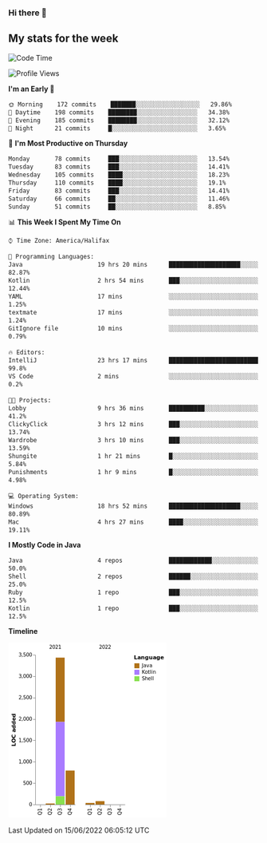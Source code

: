 ### Hi there 👋

## My stats for the week
<!--START_SECTION:waka-->
![Code Time](http://img.shields.io/badge/Code%20Time-275%20hrs%2042%20mins-blue)

![Profile Views](http://img.shields.io/badge/Profile%20Views-0-blue)

**I'm an Early 🐤** 

```text
🌞 Morning    172 commits    ███████░░░░░░░░░░░░░░░░░░   29.86% 
🌆 Daytime    198 commits    ████████░░░░░░░░░░░░░░░░░   34.38% 
🌃 Evening    185 commits    ████████░░░░░░░░░░░░░░░░░   32.12% 
🌙 Night      21 commits     █░░░░░░░░░░░░░░░░░░░░░░░░   3.65%

```
📅 **I'm Most Productive on Thursday** 

```text
Monday       78 commits     ███░░░░░░░░░░░░░░░░░░░░░░   13.54% 
Tuesday      83 commits     ███░░░░░░░░░░░░░░░░░░░░░░   14.41% 
Wednesday    105 commits    ████░░░░░░░░░░░░░░░░░░░░░   18.23% 
Thursday     110 commits    ████░░░░░░░░░░░░░░░░░░░░░   19.1% 
Friday       83 commits     ███░░░░░░░░░░░░░░░░░░░░░░   14.41% 
Saturday     66 commits     ██░░░░░░░░░░░░░░░░░░░░░░░   11.46% 
Sunday       51 commits     ██░░░░░░░░░░░░░░░░░░░░░░░   8.85%

```


📊 **This Week I Spent My Time On** 

```text
⌚︎ Time Zone: America/Halifax

💬 Programming Languages: 
Java                     19 hrs 20 mins      ████████████████████░░░░░   82.87% 
Kotlin                   2 hrs 54 mins       ███░░░░░░░░░░░░░░░░░░░░░░   12.44% 
YAML                     17 mins             ░░░░░░░░░░░░░░░░░░░░░░░░░   1.25% 
textmate                 17 mins             ░░░░░░░░░░░░░░░░░░░░░░░░░   1.24% 
GitIgnore file           10 mins             ░░░░░░░░░░░░░░░░░░░░░░░░░   0.79%

🔥 Editors: 
IntelliJ                 23 hrs 17 mins      █████████████████████████   99.8% 
VS Code                  2 mins              ░░░░░░░░░░░░░░░░░░░░░░░░░   0.2%

🐱‍💻 Projects: 
Lobby                    9 hrs 36 mins       ██████████░░░░░░░░░░░░░░░   41.2% 
ClickyClick              3 hrs 12 mins       ███░░░░░░░░░░░░░░░░░░░░░░   13.74% 
Wardrobe                 3 hrs 10 mins       ███░░░░░░░░░░░░░░░░░░░░░░   13.59% 
Shungite                 1 hr 21 mins        █░░░░░░░░░░░░░░░░░░░░░░░░   5.84% 
Punishments              1 hr 9 mins         █░░░░░░░░░░░░░░░░░░░░░░░░   4.98%

💻 Operating System: 
Windows                  18 hrs 52 mins      ████████████████████░░░░░   80.89% 
Mac                      4 hrs 27 mins       ████░░░░░░░░░░░░░░░░░░░░░   19.11%

```

**I Mostly Code in Java** 

```text
Java                     4 repos             ████████████░░░░░░░░░░░░░   50.0% 
Shell                    2 repos             ██████░░░░░░░░░░░░░░░░░░░   25.0% 
Ruby                     1 repo              ███░░░░░░░░░░░░░░░░░░░░░░   12.5% 
Kotlin                   1 repo              ███░░░░░░░░░░░░░░░░░░░░░░   12.5%

```


**Timeline**

![Chart not found](https://raw.githubusercontent.com/lyndseyy/lyndseyy/main/charts/bar_graph.png) 


 Last Updated on 15/06/2022 06:05:12 UTC
<!--END_SECTION:waka-->